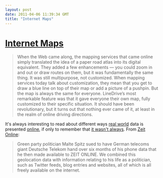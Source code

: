 ```yaml
---
layout: post
date: 2011-04-06 11:39:34 GMT
title: "Internet Maps"
---
```

# [Internet Maps](http://somethingaboutmaps.wordpress.com/2011/03/08/remembering-linedrive/)

> When the Web came along, the mapping services that came online simply translated the idea of a paper road atlas into its digital equivalent. They added a few enhancements — you could zoom in and out or draw routes on them, but it was fundamentally the same thing. It was still multipurpose, not customized. When mapping services today talk about customization, they mean that you get to draw a blue line on top of their map or add a picture of a pushpin. But the map is always the same for everyone. LineDrive’s most remarkable feature was that it gave everyone their own map, fully customized to their specific situation. It should have been revolutionary, but it turns out that nothing ever came of it, at least in the realm of online driving directions.



It's always interesting to read about different ways [real world][2] data is presented [online][3], if only to remember that [it wasn't always][4].  From [Zeit Online][5]:



[2]: http://www.bigmapblog.com/

[3]: http://atlasobscura.com/obscura-day

[4]: http://abstrusegoose.com/352

[5]: http://www.zeit.de/datenschutz/malte-spitz-data-retention



> Green party politician Malte Spitz sued to have German telecoms giant Deutsche Telekom hand over six months of his phone data that he then made available to ZEIT ONLINE. We combined this geolocation data with information relating to his life as a politician, such as Twitter feeds, blog entries and websites, all of which is all freely available on the internet.


